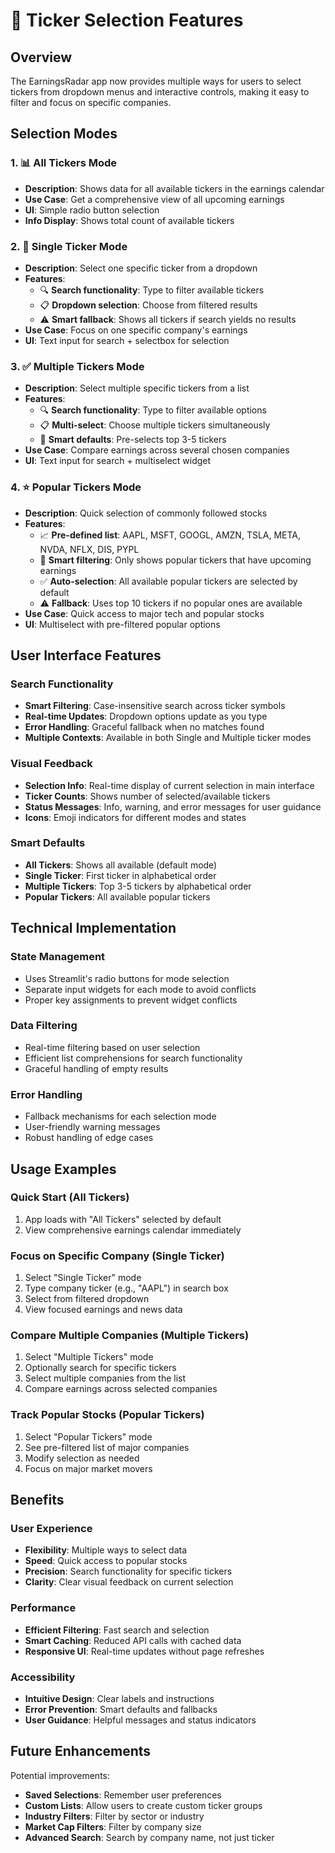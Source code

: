 # 🎯 Ticker Selection Features

## Overview
The EarningsRadar app now provides multiple ways for users to select tickers from dropdown menus and interactive controls, making it easy to filter and focus on specific companies.

## Selection Modes

### 1. 📊 All Tickers Mode
- **Description**: Shows data for all available tickers in the earnings calendar
- **Use Case**: Get a comprehensive view of all upcoming earnings
- **UI**: Simple radio button selection
- **Info Display**: Shows total count of available tickers

### 2. 🎯 Single Ticker Mode  
- **Description**: Select one specific ticker from a dropdown
- **Features**:
  - 🔍 **Search functionality**: Type to filter available tickers
  - 📋 **Dropdown selection**: Choose from filtered results
  - ⚠️ **Smart fallback**: Shows all tickers if search yields no results
- **Use Case**: Focus on one specific company's earnings
- **UI**: Text input for search + selectbox for selection

### 3. ✅ Multiple Tickers Mode
- **Description**: Select multiple specific tickers from a list
- **Features**:
  - 🔍 **Search functionality**: Type to filter available options
  - 📋 **Multi-select**: Choose multiple tickers simultaneously
  - 🎯 **Smart defaults**: Pre-selects top 3-5 tickers
- **Use Case**: Compare earnings across several chosen companies
- **UI**: Text input for search + multiselect widget

### 4. ⭐ Popular Tickers Mode
- **Description**: Quick selection of commonly followed stocks
- **Features**:
  - 📈 **Pre-defined list**: AAPL, MSFT, GOOGL, AMZN, TSLA, META, NVDA, NFLX, DIS, PYPL
  - 🎯 **Smart filtering**: Only shows popular tickers that have upcoming earnings
  - ✅ **Auto-selection**: All available popular tickers are selected by default
  - ⚠️ **Fallback**: Uses top 10 tickers if no popular ones are available
- **Use Case**: Quick access to major tech and popular stocks
- **UI**: Multiselect with pre-filtered popular options

## User Interface Features

### Search Functionality
- **Smart Filtering**: Case-insensitive search across ticker symbols
- **Real-time Updates**: Dropdown options update as you type
- **Error Handling**: Graceful fallback when no matches found
- **Multiple Contexts**: Available in both Single and Multiple ticker modes

### Visual Feedback
- **Selection Info**: Real-time display of current selection in main interface
- **Ticker Counts**: Shows number of selected/available tickers
- **Status Messages**: Info, warning, and error messages for user guidance
- **Icons**: Emoji indicators for different modes and states

### Smart Defaults
- **All Tickers**: Shows all available (default mode)
- **Single Ticker**: First ticker in alphabetical order
- **Multiple Tickers**: Top 3-5 tickers by alphabetical order
- **Popular Tickers**: All available popular tickers

## Technical Implementation

### State Management
- Uses Streamlit's radio buttons for mode selection
- Separate input widgets for each mode to avoid conflicts
- Proper key assignments to prevent widget conflicts

### Data Filtering
- Real-time filtering based on user selection
- Efficient list comprehensions for search functionality
- Graceful handling of empty results

### Error Handling
- Fallback mechanisms for each selection mode
- User-friendly warning messages
- Robust handling of edge cases

## Usage Examples

### Quick Start (All Tickers)
1. App loads with "All Tickers" selected by default
2. View comprehensive earnings calendar immediately

### Focus on Specific Company (Single Ticker)
1. Select "Single Ticker" mode
2. Type company ticker (e.g., "AAPL") in search box
3. Select from filtered dropdown
4. View focused earnings and news data

### Compare Multiple Companies (Multiple Tickers)
1. Select "Multiple Tickers" mode
2. Optionally search for specific tickers
3. Select multiple companies from the list
4. Compare earnings across selected companies

### Track Popular Stocks (Popular Tickers)
1. Select "Popular Tickers" mode
2. See pre-filtered list of major companies
3. Modify selection as needed
4. Focus on major market movers

## Benefits

### User Experience
- **Flexibility**: Multiple ways to select data
- **Speed**: Quick access to popular stocks
- **Precision**: Search functionality for specific tickers
- **Clarity**: Clear visual feedback on current selection

### Performance
- **Efficient Filtering**: Fast search and selection
- **Smart Caching**: Reduced API calls with cached data
- **Responsive UI**: Real-time updates without page refreshes

### Accessibility
- **Intuitive Design**: Clear labels and instructions
- **Error Prevention**: Smart defaults and fallbacks
- **User Guidance**: Helpful messages and status indicators

## Future Enhancements

Potential improvements:
- **Saved Selections**: Remember user preferences
- **Custom Lists**: Allow users to create custom ticker groups
- **Industry Filters**: Filter by sector or industry
- **Market Cap Filters**: Filter by company size
- **Advanced Search**: Search by company name, not just ticker
